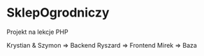# SklepOgrodniczy
Projekt na lekcje PHP

Krystian & Szymon => Backend
Ryszard => Frontend
Mirek => Baza